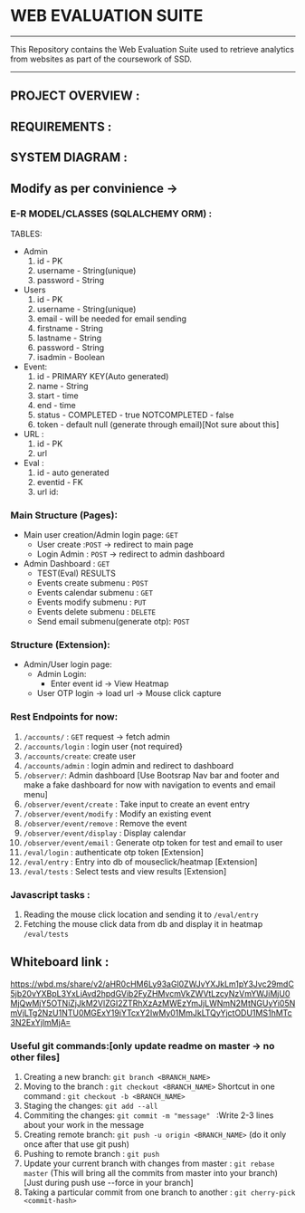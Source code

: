 # WEB EVALUATION SUITE
<hr>
This Repository contains the Web Evaluation Suite used to retrieve analytics from websites as part of the coursework of SSD.
<hr>

## PROJECT OVERVIEW :

## REQUIREMENTS :

## SYSTEM DIAGRAM :


## Modify as per convinience ->
### E-R MODEL/CLASSES (SQLALCHEMY ORM) :
TABLES:
* Admin
    1. id - PK 
    2. username - String(unique)
    3. password - String
* Users
    1. id - PK
    2. username - String(unique)
    3. email - will be needed for email sending
    4. firstname - String
    5. lastname - String
    6. password - String
    7. isadmin - Boolean
* Event:
    1. id - PRIMARY KEY(Auto generated)
    2. name - String
    3. start - time
    4. end - time
    5. status - COMPLETED - true NOTCOMPLETED - false
    6. token - default null (generate through email)[Not sure about this]
* URL :
    1. id - PK
    2. url
* Eval :
    1. id - auto generated
    2. eventid - FK
    3. url id:
### Main Structure (Pages):
* Main user creation/Admin login page: `GET`
    * User create :`POST`   -> redirect to main page
    * Login Admin : `POST`  -> redirect to admin dashboard
* Admin Dashboard : `GET`
    * TEST(Eval) RESULTS
    * Events create submenu : `POST`
    * Events calendar submenu : `GET`
    * Events modify submenu : `PUT`
    * Events delete submenu : `DELETE`
    * Send email submenu(generate otp): `POST`
### Structure (Extension):
* Admin/User login page:
    * Admin Login:
        * Enter event id -> View Heatmap
    * User OTP login -> load url -> Mouse click capture
### Rest Endpoints for now:

1. `/accounts/` : `GET` request -> fetch admin 
2. `/accounts/login` : login user {not required}
3. `/accounts/create`: create user
4. `/accounts/admin` : login admin and redirect to dashboard
5. `/observer/`: Admin dashboard [Use Bootsrap Nav bar and footer and make a fake dashboard for now with navigation to events and email menu]
6. `/observer/event/create` : Take input to create an event entry
7. `/observer/event/modify` : Modify an existing event
8. `/observer/event/remove` : Remove the event
9. `/observer/event/display` : Display calendar
10. `/observer/event/email` : Generate otp token for test and email to user
11. `/eval/login` : authenticate otp token [Extension]
12. `/eval/entry` : Entry into db of mouseclick/heatmap [Extension]
13. `/eval/tests` : Select tests and view results [Extension]
### Javascript tasks :
1. Reading the mouse click location and sending it to `/eval/entry`
2. Fetching the mouse click data from db and display it in heatmap `/eval/tests`

## Whiteboard link : 
https://wbd.ms/share/v2/aHR0cHM6Ly93aGl0ZWJvYXJkLm1pY3Jvc29mdC5jb20vYXBpL3YxLjAvd2hpdGVib2FyZHMvcmVkZWVtLzcyNzVmYWJiMjU0MjQwMjY5OTNiZjJkM2VlZGI2ZTRhXzAzMWEzYmJjLWNmN2MtNGUyYi05NmVjLTg2NzU1NTU0MGExY19iYTcxY2IwMy01MmJkLTQyYjctODU1MS1hMTc3N2ExYjlmMjA=

### Useful git commands:[only update readme on master -> no other files]
1. Creating a new branch: `git branch <BRANCH_NAME>`
2. Moving to the branch : `git checkout <BRANCH_NAME>` Shortcut in one command : `git checkout -b <BRANCH_NAME>`
3. Staging the changes: `git add --all`
4. Commiting the changes: `git commit -m "message" ` :Write 2-3 lines about your work in the message
5. Creating remote branch: `git push -u origin <BRANCH_NAME>` (do it only once after that use git push)
6. Pushing to remote branch : `git push`
7. Update your current branch with changes from master : `git rebase master` (This will bring all the commits from master into your branch)[Just during push use --force in your branch]
8. Taking a particular commit from one branch to another : `git cherry-pick <commit-hash>`
